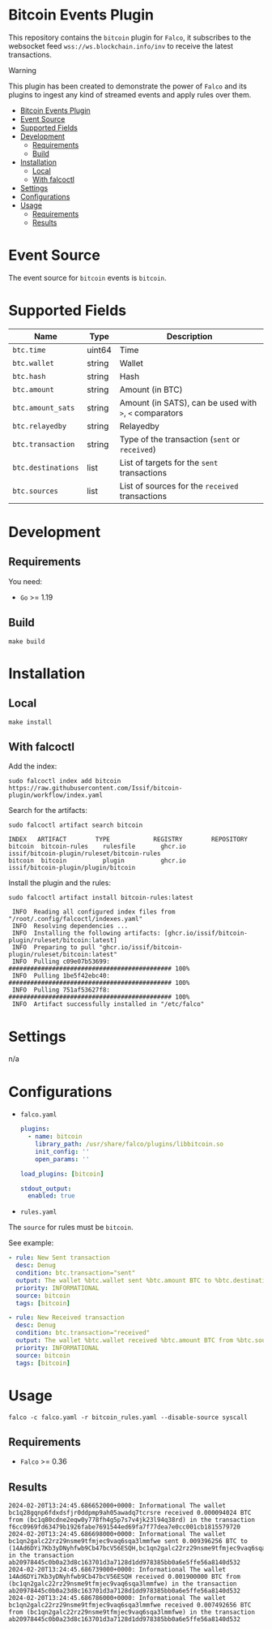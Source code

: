 # Bitcoin Events Plugin

This repository contains the `bitcoin` plugin for `Falco`, it subscribes to the websocket feed `wss://ws.blockchain.info/inv` to receive the latest transactions.

> [!WARNING]  
> This plugin has been created to demonstrate the power of `Falco` and its plugins to ingest any kind of streamed events and apply rules over them.

- [Bitcoin Events Plugin](#bitcoin-events-plugin)
- [Event Source](#event-source)
- [Supported Fields](#supported-fields)
- [Development](#development)
  - [Requirements](#requirements)
  - [Build](#build)
- [Installation](#installation)
  - [Local](#local)
  - [With falcoctl](#with-falcoctl)
- [Settings](#settings)
- [Configurations](#configurations)
- [Usage](#usage)
  - [Requirements](#requirements-1)
  - [Results](#results)

# Event Source

The event source for `bitcoin` events is `bitcoin`.

# Supported Fields

|        Name        |  Type  |                       Description                       |
| ------------------ | ------ | ------------------------------------------------------- |
| `btc.time`         | uint64 | Time                                                    |
| `btc.wallet`       | string | Wallet                                                  |
| `btc.hash`         | string | Hash                                                    |
| `btc.amount`       | string | Amount (in BTC)                                         |
| `btc.amount_sats`  | string | Amount (in SATS), can be used with `>`, `<` comparators |
| `btc.relayedby`    | string | Relayedby                                               |
| `btc.transaction`  | string | Type of the transaction (`sent` or `received`)          |
| `btc.destinations` | list   | List of targets for the `sent` transactions             |
| `btc.sources`      | list   | List of sources for the `received` transactions         |

# Development
## Requirements

You need:
* `Go` >= 1.19

## Build

```shell
make build
```

# Installation

## Local

```shell
make install
```
 
## With falcoctl

Add the index:
```shell
sudo falcoctl index add bitcoin https://raw.githubusercontent.com/Issif/bitcoin-plugin/workflow/index.yaml
```

Search for the artifacts:
```shell
sudo falcoctl artifact search bitcoin
```

```shell
INDEX   ARTIFACT        TYPE            REGISTRY        REPOSITORY                              
bitcoin  bitcoin-rules    rulesfile       ghcr.io         issif/bitcoin-plugin/ruleset/bitcoin-rules
bitcoin  bitcoin          plugin          ghcr.io         issif/bitcoin-plugin/plugin/bitcoin 
```

Install the plugin and the rules:
```shell
sudo falcoctl artifact install bitcoin-rules:latest
```

```shell
 INFO  Reading all configured index files from "/root/.config/falcoctl/indexes.yaml"
 INFO  Resolving dependencies ...
 INFO  Installing the following artifacts: [ghcr.io/issif/bitcoin-plugin/ruleset/bitcoin:latest]
 INFO  Preparing to pull "ghcr.io/issif/bitcoin-plugin/ruleset/bitcoin:latest"
 INFO  Pulling c09e07b53699: ############################################# 100% 
 INFO  Pulling 1be5f42ebc40: ############################################# 100% 
 INFO  Pulling 751af53627f8: ############################################# 100% 
 INFO  Artifact successfully installed in "/etc/falco"  
```

# Settings

n/a

# Configurations

* `falco.yaml`

  ```yaml
  plugins:
    - name: bitcoin
      library_path: /usr/share/falco/plugins/libbitcoin.so
      init_config: ''
      open_params: ''

  load_plugins: [bitcoin]

  stdout_output:
    enabled: true

* `rules.yaml`

The `source` for rules must be `bitcoin`.

See example:
```yaml
- rule: New Sent transaction
  desc: Denug
  condition: btc.transaction="sent"
  output: The wallet %btc.wallet sent %btc.amount BTC to %btc.destinations in the transaction %btc.hash 
  priority: INFORMATIONAL
  source: bitcoin
  tags: [bitcoin]

- rule: New Received transaction
  desc: Denug
  condition: btc.transaction="received"
  output: The wallet %btc.wallet received %btc.amount BTC from %btc.sources in the transaction %btc.hash 
  priority: INFORMATIONAL
  source: bitcoin
  tags: [bitcoin]

```

# Usage

```shell
falco -c falco.yaml -r bitcoin_rules.yaml --disable-source syscall
```

## Requirements

* `Falco` >= 0.36

## Results

```shell
2024-02-20T13:24:45.686652000+0000: Informational The wallet bc1q28gqnp6fdxdsfjr0ddpmp9ah05awadq7tcrsre received 0.000094024 BTC from (bc1q80cdne2eqw0y778fh4g5p7s7v4jk23l94q38rd) in the transaction f6cc0969fd63479b1926fabe7691544ed69fa7f77dea7e0cc001cb1815579720
2024-02-20T13:24:45.686698000+0000: Informational The wallet bc1qn2galc22rz29nsme9tfmjec9vaq6sqa3lmmfwe sent 0.009396256 BTC to (14Ad6DYi7Kb3yDNyhfwb9Cb47bcV56ESQH,bc1qn2galc22rz29nsme9tfmjec9vaq6sqa3lmmfwe) in the transaction ab20978445c0b0a23d8c163701d3a7128d1dd978385bb0a6e5ffe56a8140d532
2024-02-20T13:24:45.686739000+0000: Informational The wallet 14Ad6DYi7Kb3yDNyhfwb9Cb47bcV56ESQH received 0.001900000 BTC from (bc1qn2galc22rz29nsme9tfmjec9vaq6sqa3lmmfwe) in the transaction ab20978445c0b0a23d8c163701d3a7128d1dd978385bb0a6e5ffe56a8140d532
2024-02-20T13:24:45.686786000+0000: Informational The wallet bc1qn2galc22rz29nsme9tfmjec9vaq6sqa3lmmfwe received 0.007492656 BTC from (bc1qn2galc22rz29nsme9tfmjec9vaq6sqa3lmmfwe) in the transaction ab20978445c0b0a23d8c163701d3a7128d1dd978385bb0a6e5ffe56a8140d532
```